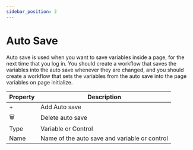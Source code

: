 ```yaml
---
sidebar_position: 2
---
```

# Auto Save

Auto save is used when you want to save variables inside a page, for the next time that you log in. You should create a workflow that saves the variables into the auto save whenever they are changed, and you should create a workflow that sets the variables from the auto save into the page variables on page initialize.

| Property | Description |
| --- | --- |
| + | Add Auto save |
| 🗑️ | Delete auto save |
| Type | Variable or Control |
| Name | Name of the auto save and variable or control |
